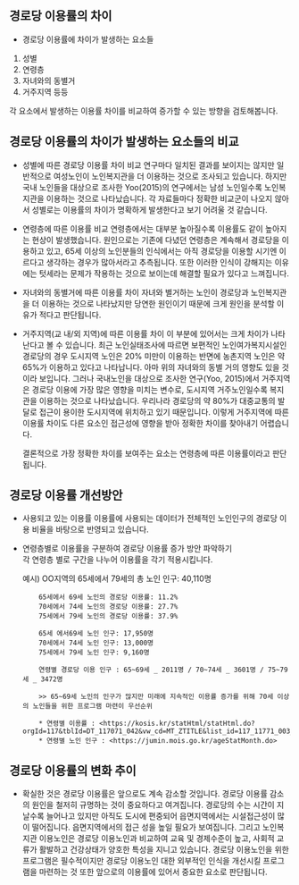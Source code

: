 ## 경로당 이용률의 차이

- 경로당 이용률에 차이가 발생하는 요소들
 1. 성별
 2. 연령층
 3. 자녀와의 동별거
 4. 거주지역 등등

  각 요소에서 발생하는 이용률 차이를 비교하여 증가할 수 있는 방향을 검토해봅니다.

## 경로당 이용률의 차이가 발생하는 요소들의 비교

- 성별에 따른 경로당 이용률 차이 비교
   연구마다 일치된 결과를 보이지는 않지만 일반적으로 여성노인이 노인복지관을 더 이용하는 것으로 조사되고 있습니다.
   하지만 국내 노인들을 대상으로 조사한 Yoo(2015)의 연구에서는 남성 노인일수록 노인복지관을 이용하는 것으로 나타났습니다.
   각 자료들마다 정확한 비교군이 나오지 않아서 성별로는 이용률의 차이가 명확하게 발생한다고 보기 어려울 것 같습니다.

- 연령층에 따른 이용률 비교
  연령층에서는 대부분 높아질수록 이용률도 같이 높아지는 현상이 발생했습니다. 원인으로는 기존에 다녔던 연령층은 계속해서
  경로당을 이용하고 있고, 65세 이상의 노인분들의 인식에서는 아직 경로당을 이용할 시기엔 이르다고 생각하는 경우가 많아서라고
  추측됩니다. 또한 이러한 인식이 강해지는 이유에는 텃세라는 문제가 작용하는 것으로 보이는데 해결할 필요가 있다고 느껴집니다.
  
- 자녀와의 동별거에 따른 이용률 차이
   자녀와 별거하는 노인이 경로당과 노인복지관을 더 이용하는 것으로 나타났지만 당연한 원인이기 때문에 크게 원인을 분석할 이유가
   적다고 판단됩니다. 

- 거주지역(교 내/외 지역)에 따른 이용률 차이
  이 부분에 있어서는 크게 차이가 나타난다고 볼 수 있습니다. 최근 노인실태조사에 따르면 보편적인 노인여가복지시설인 경로당의 
  경우 도시지역 노인은 20% 미만이 이용하는 반면에 농촌지역 노인은 약 65%가 이용하고 있다고 나타납니다. 아마 위의 자녀와의 동별
  거의 영향도 있을 것이라 보입니다. 그러나 국내노인을 대상으로 조사한 연구(Yoo, 2015)에서 거주지역은 경로당 이용에 가장 많은 
  영향을 미치는 변수로, 도시지역 거주노인일수록 복지관을 이용하는 것으로 나타났습니다. 우리나라 경로당의 약 80%가 대중교통의 발
  달로 접근이 용이한 도시지역에 위치하고 있기 때문입니다. 이렇게 거주지역에 따른 이용률 차이도 다른 요소인 접근성에 영향을 받아
  정확한 차이를 찾아내기 어렵습니다.
  
   결론적으로 가장 정확한 차이를 보여주는 요소는 연령층에 따른 이용률이라고 판단됩니다.
   
   
## 경로당 이용률 개선방안

- 사용되고 있는 이용률
  이용률에 사용되는 데이터가 전체적인 노인인구의 경로당 이용 비율을 바탕으로 반영되고 있습니다. 

- 연령층별로 이용률을 구분하여 경로당 이용률 증가 방안 파악하기   
  각 연령층 별로 구간을 나누어 이용률을 각기 적용시킵니다.
  
    예시) OO지역의 65세에서 79세의 총 노인 인구: 40,110명
    
          65세에서 69세 노인의 경로당 이용률: 11.2%   
          70세에서 74세 노인의 경로당 이용률: 27.7%   
          75세에서 79세 노인의 경로당 이용률: 37.9%
          
          65세 에서69세 노인 인구: 17,950명          
          70세에서 74세 노인 인구: 13,000명         
          75세에서 79세 노인 인구: 9,160명
          
          연령별 경로당 이용 인구 : 65~69세 _ 2011명 / 70~74세 _ 3601명 / 75~79세 _ 3472명
          
          >> 65~69세 노인의 인구가 많지만 미래에 지속적인 이용률 증가를 위해 70세 이상의 노인들을 위한 프로그램 마련이 우선순위
          
          * 연령별 이용률 : <https://kosis.kr/statHtml/statHtml.do?orgId=117&tblId=DT_117071_042&vw_cd=MT_ZTITLE&list_id=117_11771_003_09&seqNo=&lang_mode=ko&language=kor&obj_var_id=&itm_id=&conn_path=MT_ZTITLE?
          * 연령별 노인 인구 : <https://jumin.mois.go.kr/ageStatMonth.do>


## 경로당 이용률의 변화 추이

 - 확실한 것은 경로당 이용률은 앞으로도 계속 감소할 것입니다. 경로당 이용률 감소의 원인을 철저히 규명하는 것이 중요하다고 여겨집니다.
  경로당의 수는 시간이 지날수록 늘어나고 있지만 아직도 도시에 편중되어 읍면지역에서는 시설접근성이 많이 떨어집니다. 읍면지역에서의 접근
  성을 높일 필요가 보여집니다. 그리고 노인복지관 이용노인은 경로당 이용노인과 비교하여 교육 및 경제수준이 높고, 사회적 교류가 활발하고 
  건강상태가 양호한 특성을 지니고 있습니다. 경로당 이용노인을 위한 프로그램은 필수적이지만 경로당 이용노인 대한 외부적인 인식을 개선시킬 
  프로그램을 마련하는 것 또한 앞으로의 이용률에 있어서 중요한 요소로 판단됩니다.
  
